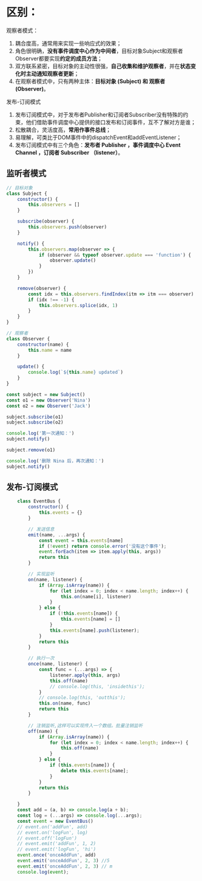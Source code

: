 # 区别：

观察者模式：
1. 耦合度高，通常用来实现一些响应式的效果；
2. 角色很明确，**没有事件调度中心作为中间者**，目标对象Subject和观察者Observer都要实现**约定的成员方法**；
3. 双方联系紧密，目标对象的主动性很强，**自己收集和维护观察者**，并在**状态变化时主动通知观察者更新**；
4. 在观察者模式中，只有两种主体：**目标对象 (Subject) 和 观察者 (Observer)**。

发布-订阅模式
1. 发布订阅模式中，对于发布者Publisher和订阅者Subscriber没有特殊的约束，他们借助事件调度中心提供的接口发布和订阅事件，互不了解对方是谁；
2. 松散耦合，灵活度高，**常用作事件总线**；
3. 易理解，可类比于DOM事件中的dispatchEvent和addEventListener；
4. 发布订阅模式中有三个角色：**发布者 Publisher ，事件调度中心 Event Channel ，订阅者 Subscriber （listener）**。

## 监听者模式

```js
// 目标对象
class Subject {
    constructor() {
        this.observers = []
    }

    subscribe(observer) {
        this.observers.push(observer)
    }

    notify() {
        this.observers.map(observer => {
            if (observer && typeof observer.update === 'function') {
                observer.update()
            }
        })
    }

    remove(observer) {
        const idx = this.observers.findIndex(itm => itm === observer)
        if (idx !== -1) {
            this.observers.splice(idx, 1)
        }
    }
}

// 观察者
class Observer {
    constructor(name) {
        this.name = name
    }

    update() {
        console.log(`${this.name} updated`)
    }
}

const subject = new Subject()
const o1 = new Observer('Nina')
const o2 = new Observer('Jack')

subject.subscribe(o1)
subject.subscribe(o2)

console.log('第一次通知：')
subject.notify()

subject.remove(o1)

console.log('删除 Nina 后，再次通知：')
subject.notify()
```

## 发布-订阅模式

```js
    class EventBus {
        constructor() {
            this.events = {}
        }

        // 发送信息
        emit(name, ...args) {
            const event = this.events[name]
            if (!event) return console.error('没有这个事件');
            event.forEach(item => item.apply(this, args))
            return this
        }

        // 实现监听
        on(name, listener) {
            if (Array.isArray(name)) {
                for (let index = 0; index < name.length; index++) {
                    this.on(name[i], listener)
                }
            } else {
                if (!this.events[name]) {
                    this.events[name] = []
                }
                this.events[name].push(listener);
            }
            return this
        }

        // 执行一次
        once(name, listener) {
            const func = (...args) => {
                listener.apply(this, args)
                this.off(name)
                // console.log(this, 'insidethis');
            }
            // console.log(this, 'outthis');
            this.on(name, func)
            return this
        }

        // 注销监听,这样可以实现传入一个数组。批量注销监听
        off(name) {
            if (Array.isArray(name)) {
                for (let index = 0; index < name.length; index++) {
                    this.off(name)
                }
            } else {
                if (this.events[name]) {
                    delete this.events[name];
                }
            }
            return this
        }

    }
    const add = (a, b) => console.log(a + b);
    const log = (...args) => console.log(...args);
    const event = new EventBus()
    // event.on('addFun', add)
    // event.on('logFun', log)
    // event.off('logFun')
    // event.emit('addFun', 1, 2)
    // event.emit('logFun', 'hi')
    event.once('onceAddFun', add)
    event.emit('onceAddFun', 2, 3) //5 
    event.emit('onceAddFun', 2, 3) // m
    console.log(event);
```
